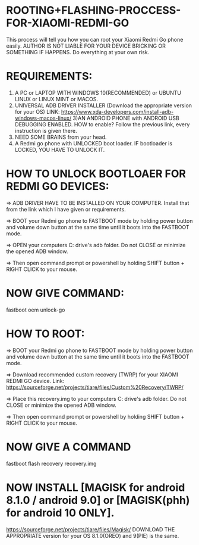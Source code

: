 # ROOTING+FLASHING-PROCCESS-FOR-XIAOMI-REDMI-GO
This process will tell you how you can root your Xiaomi Redmi Go phone easily.
AUTHOR IS NOT LIABLE FOR YOUR DEVICE BRICKING OR SOMETHING IF HAPPENS.
Do everything at your own risk.

# REQUIREMENTS:
1) A PC or LAPTOP WITH WINDOWS 10(RECOMMENDED) or UBUNTU LINUX or LINUX MINT or MACOS.
2) UNIVERSAL ADB DRIVER INSTALLER (Download the appropriate version for your OS)
  LINK: https://www.xda-developers.com/install-adb-windows-macos-linux/
3)AN ANDROID PHONE with ANDROID USB DEBUGGING ENABLED. HOW to enable? 
  Follow the previous link, every instruction is given there.
4) NEED SOME BRAINS from your head.
5) A Redmi go phone with UNLOCKED boot loader. IF bootloader is LOCKED, YOU HAVE TO UNLOCK IT.


# HOW TO UNLOCK BOOTLOAER FOR REDMI GO DEVICES:
=> ADB DRIVER HAVE TO BE INSTALLED ON YOUR COMPUTER. Install that from the link which I have given or requirements.

=> BOOT your Redmi go phone to FASTBOOT mode by holding power button and volume down button at the same time until it boots into the 
    FASTBOOT mode.

=> OPEN your computers C: drive's adb folder. Do not CLOSE or minimize the opened ADB window. 

=> Then open command prompt or powershell by holding SHIFT button + RIGHT CLICK to your mouse.

# NOW GIVE COMMAND:
 fastboot oem unlock-go

# HOW TO ROOT:
=> BOOT your Redmi go phone to FASTBOOT mode by holding power button and volume down button at the same time until it boots into the 
    FASTBOOT mode.

=> Download recommended custom recovery (TWRP) for your XIAOMI REDMI GO device.
  Link: https://sourceforge.net/projects/tiare/files/Custom%20Recovery/TWRP/

=> Place this recovery.img to your computers C: drive's adb folder. Do not CLOSE or minimize the opened ADB window. 

=> Then open command prompt or powershell by holding SHIFT button + RIGHT CLICK to your mouse.

# NOW GIVE A COMMAND
   fastboot flash recovery recovery.img
# NOW INSTALL [MAGISK for android 8.1.0 / android 9.0] or [MAGISK(phh) for android 10 ONLY].
https://sourceforge.net/projects/tiare/files/Magisk/
DOWNLOAD THE APPROPRIATE version for your OS 8.1.0(OREO) and 9(PIE) is the same.











